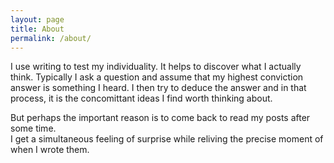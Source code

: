 ```yaml
---
layout: page
title: About
permalink: /about/
---
```


I use writing to test my individuality. It helps to discover what I actually think. Typically I ask a question and assume that my highest conviction answer is something I heard. I then try to deduce the answer and in that process, it is the concomittant ideas I find worth thinking about. 

But perhaps the important reason is to come back to read my posts after some time.  
I get a simultaneous feeling of surprise while reliving the precise moment of when I wrote them. 
